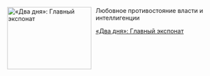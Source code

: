 <!--2025-08-31 10:15:25-->
<div class="yb">
  <div class="rss kino_kino"><a href="https://www.kino-teatr.ru/kino/art/tv/2239/" title="«Два дня»: Главный экспонат"><img src="https://www.kino-teatr.ru/art/9/3/2239/poster.jpg" width="196" height="147" align="left" hspace="5" style="margin: 0px 10px 0px 5px" alt="«Два дня»: Главный экспонат"/></a>Любовное противостояние власти и интеллигенции <p class="titl"><a href="https://www.kino-teatr.ru/kino/art/tv/2239/">«Два дня»: Главный экспонат</a></p></div>
</div>
